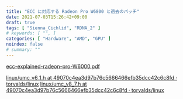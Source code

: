 ```yaml
---
title: "ECC に対応する Radeon Pro W6800 と過去のパッチ"
date: 2021-07-03T15:26:42+09:00
draft: true
tags: [ "Sienna_Cichlid", "RDNA_2" ]
# keywords: [ "", ]
categories: [ "Hardware", "AMD", "GPU" ]
noindex: false
# summary: ""
---
```


[ecc-explained-radeon-pro-W6000.pdf](https://www.amd.com/system/files/documents/ecc-explained-radeon-pro-W6000.pdf)

[linux/umc_v6_1.h at 49070c4ea3d97b76c5666466efb35dcc42c6c8fd · torvalds/linux](https://github.com/torvalds/linux/blob/49070c4ea3d97b76c5666466efb35dcc42c6c8fd/drivers/gpu/drm/amd/amdgpu/umc_v6_1.h)
[linux/umc_v8_7.h at 49070c4ea3d97b76c5666466efb35dcc42c6c8fd · torvalds/linux](https://github.com/torvalds/linux/blob/49070c4ea3d97b76c5666466efb35dcc42c6c8fd/drivers/gpu/drm/amd/amdgpu/umc_v8_7.h)
